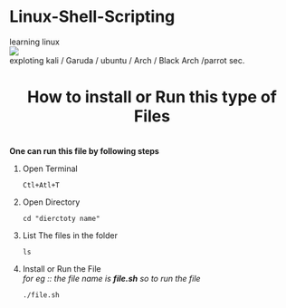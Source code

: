 # Linux-Shell-Scripting
learning linux <Br>
[![](https://visitcount.itsvg.in/api?id=SAHILDUDHAL21&label=Repository%20Views&color=4&icon=0&pretty=false)](https://visitcount.itsvg.in)
<br>
exploting kali / Garuda / ubuntu / Arch / Black Arch /parrot sec.
<br>

<h1 align="center"> How to install or Run this type of Files </h1>
<br>
<B> One can run this file by following steps </B>
<ol>
  <li>Open Terminal

    Ctl+Atl+T
  
  </li>
  <li>Open Directory      
    
    cd "dierctoty name"
  </li>
  <li> List The files in the folder

    ls
    
  </li>
  <li> Install or Run the File <br> <i>for eg :: the file name is <b>file.sh</b> so to run the file </i>

    ./file.sh
    
  </li>
  
</ol>
